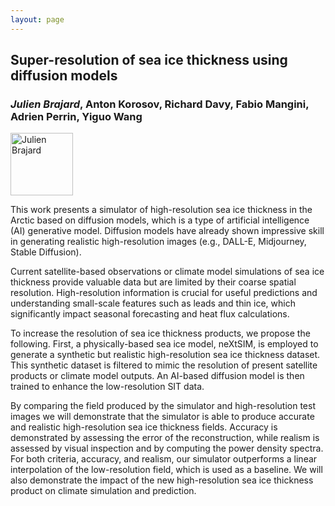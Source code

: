 ```yaml
---
layout: page
---
```


## Super-resolution of sea ice thickness using diffusion models
### *Julien Brajard*, Anton Korosov, Richard Davy, Fabio Mangini, Adrien Perrin, Yiguo Wang

<p align="left">
<img src="https://nersc.no/wp-content/uploads/2023/09/JulienBrajard-1024x1024.jpg" alt="Julien Brajard"  width="100"/>
</p>
This work presents a simulator of high-resolution sea ice thickness in the Arctic based on diffusion models, which is a type of artificial intelligence (AI) generative model. 
Diffusion models have already shown impressive skill in generating realistic high-resolution images (e.g., DALL-E, Midjourney, Stable Diffusion).

Current satellite-based observations or climate model simulations of sea ice thickness provide valuable data but are limited by their coarse spatial resolution. 
High-resolution information is crucial for useful predictions and understanding small-scale features such as leads and thin ice, 
which significantly impact seasonal forecasting and heat flux calculations.

To increase the resolution of sea ice thickness products, we propose the following. 
First, a physically-based sea ice model, neXtSIM, is employed to generate a synthetic but realistic high-resolution sea ice thickness dataset. 
This synthetic dataset is filtered to mimic the resolution of present satellite products or climate model outputs. 
An AI-based diffusion model is then trained to enhance the low-resolution SIT data. 

By comparing the field produced by the simulator and high-resolution test images we will demonstrate that the simulator is able to produce 
accurate and realistic high-resolution sea ice thickness fields. Accuracy is demonstrated by assessing the error of the reconstruction, 
while realism is assessed by visual inspection and by computing the power density spectra. 
For both criteria, accuracy, and realism, our simulator outperforms a linear interpolation of the low-resolution field, which is used as a baseline. 
We will also demonstrate the impact of the new high-resolution sea ice thickness product on climate simulation and prediction.
